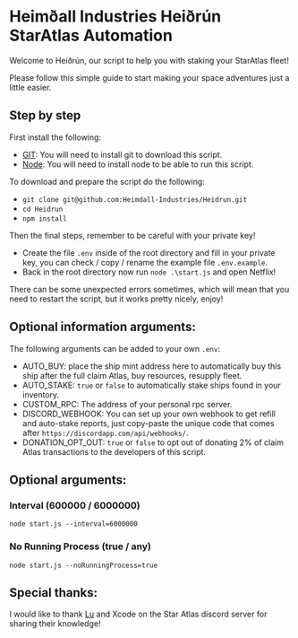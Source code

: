 # Heimðall Industries Heiðrún StarAtlas Automation

Welcome to Heiðrún, our script to help you with staking your StarAtlas fleet!
 
Please follow this simple guide to start making your space adventures just a little easier.
## Step by step
First install the following:
 - [GIT](https://git-scm.com/downloads): You will need to install git to download this script. 
 - [Node](https://nodejs.org/en/download/): You will need to install node to be able to run this script.

To download and prepare the script do the following:
 - `git clone git@github.com:Heimdall-Industries/Heidrun.git`
 - `cd Heidrun`
 - `npm install`

Then the final steps, remember to be careful with your private key!
 - Create the file `.env` inside of the root directory and fill in your private key, you can check / copy / rename the example file `.env.example`.
 - Back in the root directory now run `node .\start.js` and open Netflix!

There can be some unexpected errors sometimes, which will mean that you need to restart the script, but it works pretty nicely, enjoy!

## Optional information arguments:

The following arguments can be added to your own `.env`:

 - AUTO_BUY: place the ship mint address here to automatically buy this ship after the full claim Atlas, buy resources, resupply fleet.
 - AUTO_STAKE: `true` or `false` to automatically stake ships found in your inventory.
- CUSTOM_RPC: The address of your personal rpc server.
- DISCORD_WEBHOOK: You can set up your own webhook to get refill and auto-stake reports, just copy-paste the unique code that comes after `https://discordapp.com/api/webhooks/`.
 - DONATION_OPT_OUT: `true` or `false` to opt out of donating 2% of claim Atlas transactions to the developers of this script.

## Optional arguments:

### Interval (600000 / 6000000)

`node start.js --interval=6000000`

### No Running Process (true / any)

`node start.js --noRunningProcess=true`

## Special thanks:

I would like to thank [Lu](https://github.com/mindrunner) and Xcode on the Star Atlas discord server for sharing their knowledge!
